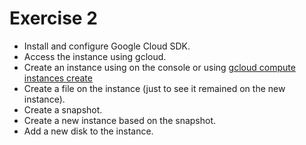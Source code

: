 # Exercise 2


* Install and configure Google Cloud SDK.
* Access the instance using gcloud.
* Create an instance using on the console or using [gcloud compute instances create](https://cloud.google.com/sdk/gcloud/reference/compute/instances/create)
* Create a file on the instance (just to see it remained on the new instance).
* Create a snapshot.
* Create a new instance based on the snapshot.
* Add a new disk to the instance.


